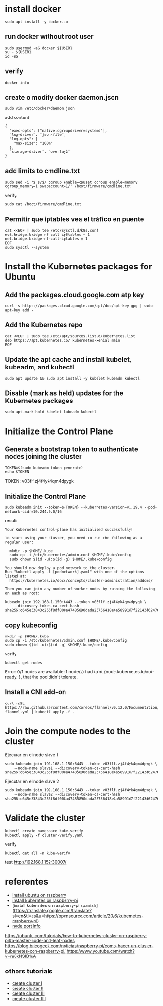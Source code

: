 


# install docker
```
sudo apt install -y docker.io
```
## run docker without root user
```
sudo usermod -aG docker ${USER}
su - ${USER}
id -nG
```

## verify
```
docker info
```
## create o modify docker daemon.json
```
sudo vim /etc/docker/daemon.json
```
add content
```
{
  "exec-opts": ["native.cgroupdriver=systemd"],
  "log-driver": "json-file",
  "log-opts": {
    "max-size": "100m"
  },
  "storage-driver": "overlay2"
}
```
## add limits to cmdline.txt
```
sudo sed -i '$ s/$/ cgroup_enable=cpuset cgroup_enable=memory cgroup_memory=1 swapaccount=1/' /boot/firmware/cmdline.txt
```
verify:
```
sudo cat /boot/firmware/cmdline.txt
```

## Permitir que iptables vea el tráfico en puente
```
cat <<EOF | sudo tee /etc/sysctl.d/k8s.conf
net.bridge.bridge-nf-call-ip6tables = 1
net.bridge.bridge-nf-call-iptables = 1
EOF
sudo sysctl --system
```

# Install the Kubernetes packages for Ubuntu

## Add the packages.cloud.google.com atp key
```
curl -s https://packages.cloud.google.com/apt/doc/apt-key.gpg | sudo apt-key add -
```
## Add the Kubernetes repo
```
cat <<EOF | sudo tee /etc/apt/sources.list.d/kubernetes.list
deb https://apt.kubernetes.io/ kubernetes-xenial main
EOF
```
## Update the apt cache and install kubelet, kubeadm, and kubectl
```
sudo apt update && sudo apt install -y kubelet kubeadm kubectl
```
## Disable (mark as held) updates for the Kubernetes packages
```
sudo apt-mark hold kubelet kubeadm kubectl
```

# Initialize the Control Plane
## Generate a bootstrap token to authenticate nodes joining the cluster
```
TOKEN=$(sudo kubeadm token generate)
echo $TOKEN
```
TOKEN: v03flf.zj4f4yk4qm4dpygk

## Initialize the Control Plane
```
sudo kubeadm init --token=${TOKEN} --kubernetes-version=v1.19.4 --pod-network-cidr=10.244.0.0/16
```
result:
```
Your Kubernetes control-plane has initialized successfully!

To start using your cluster, you need to run the following as a regular user:

  mkdir -p $HOME/.kube
  sudo cp -i /etc/kubernetes/admin.conf $HOME/.kube/config
  sudo chown $(id -u):$(id -g) $HOME/.kube/config

You should now deploy a pod network to the cluster.
Run "kubectl apply -f [podnetwork].yaml" with one of the options listed at:
  https://kubernetes.io/docs/concepts/cluster-administration/addons/

Then you can join any number of worker nodes by running the following on each as root:

kubeadm join 192.168.1.150:6443 --token v03flf.zj4f4yk4qm4dpygk \
    --discovery-token-ca-cert-hash sha256:c645e33843c256f8df008a47485890dada25756418e4a58991d7f22143d62476
```

## copy kubeconfig
```
mkdir -p $HOME/.kube
sudo cp -i /etc/kubernetes/admin.conf $HOME/.kube/config
sudo chown $(id -u):$(id -g) $HOME/.kube/config
```

verify
```
kubectl get nodes
``` 
Error:  0/1 nodes are available: 1 node(s) had taint {node.kubernetes.io/not-ready: }, that the pod didn't tolerate.

## Install a CNI add-on
```
curl -sSL https://raw.githubusercontent.com/coreos/flannel/v0.12.0/Documentation/kube-flannel.yml | kubectl apply -f -
```

# Join the compute nodes to the cluster
Ejecutar en el node slave 1
```
sudo kubeadm join 192.168.1.150:6443 --token v03flf.zj4f4yk4qm4dpygk \
    --node-name slave1 --discovery-token-ca-cert-hash sha256:c645e33843c256f8df008a47485890dada25756418e4a58991d7f22143d62476
```
Ejecutar en el node slave 2
```
sudo kubeadm join 192.168.1.150:6443 --token v03flf.zj4f4yk4qm4dpygk \
    --node-name slave2 --discovery-token-ca-cert-hash sha256:c645e33843c256f8df008a47485890dada25756418e4a58991d7f22143d62476
```

# Validate the cluster
```
kubectl create namespace kube-verify
kubectl apply -f cluster-verify.yaml
```
verify
```
kubectl get all -n kube-verify
```

test http://192.168.1.152:30007/


# referentes
- [install ubuntu on raspberry](https://ubuntu.com/download/raspberry-pi)
- [install kuberntes on raspberry-pi](https://opensource.com/article/20/6/kubernetes-raspberry-pi)
- [install kuberntes on raspberry-pi spanish] (https://translate.google.com/translate?sl=en&tl=es&u=https://opensource.com/article/20/6/kubernetes-raspberry-pi)
- [node port info](https://cloud.ibm.com/docs/containers?topic=containers-nodeport)


https://ubuntu.com/tutorials/how-to-kubernetes-cluster-on-raspberry-pi#5-master-node-and-leaf-nodes
https://blog.bricogeek.com/noticias/raspberry-pi/como-hacer-un-cluster-kubernetes-con-raspberry-pi/
https://www.youtube.com/watch?v=ra6kNSIB1uA


## others tutorials
- [create cluster I](https://www.shogan.co.uk/kubernetes/building-a-raspberry-pi-kubernetes-cluster-part-1-routing/)
- [create cluster II](https://www.shogan.co.uk/kubernetes/building-a-raspberry-pi-kubernetes-cluster-part-2-master-node/)
- [create cluster III](https://www.shogan.co.uk/kubernetes/building-a-pi-kubernetes-cluster-part-3-worker-nodes-and-metallb/)
- [create cluster IIII](https://www.shogan.co.uk/kubernetes/raspberry-pi-kubernetes-cluster-with-openfaas-for-serverless-functions-part-4/)


